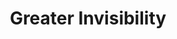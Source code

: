 ---
title: "Greater Invisibility"
index: "greater-invisibility"
permalink: /spells/greater-invisibility/
tags:
  - Spell
  - 4th Level
  - Illusion
available_for:
  - Bard
  - Sorcerer
  - Wizard
level: "4th Level"
school: "Illusion"
range: "Touch"
comp:
  - V
  - S
duration: "1 Minute"
concentration: true
description: |
  You or a creature you touch becomes invisible until the spell ends. Anything the target is wearing or carrying is invisible as long as it is on the target's person.
excerpt: "You or a creature you touch becomes invisible until the spell ends."
source: "Basic Rules"
---